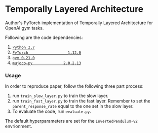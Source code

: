 # Temporally Layered Architecture
Author's PyTorch implementation of Temporally Layered Architecture for OpenAI gym tasks.

Following are the code dependencies:
1. [`Python 3.7`](https://www.python.org/)
2. [`PyTorch                  1.12.0`](https://pytorch.org/)
3. [`gym 0.21.0`](https://github.com/openai/gym)
4. [`mujoco-py              2.0.2.13`](http://roboti.us/download.html)

### Usage

In order to reproduce paper, follow the following three part process:

1. run `train_slow_layer.py` to train the slow layer. 
2. run `train_fast_layer.py` to train the fast layer. Remember to set the `parent_response_rate` equal to the one set in the slow layer.
3. To evaluate the code, run `evaluate.py`.

The default hyperparameters are set for the `InvertedPendulum-v2` envrionment. 
